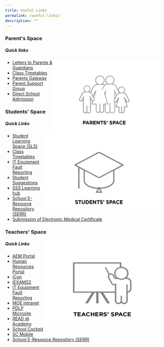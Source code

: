 ```yaml
---
title: Useful Links
permalink: /useful-links/
description: ""
---
```


### Parent's Space

##### Quick links

<img src="/images/parentspace.jpg" style="width:350px;height:240px;margin-;eft:15px;" align = "right">

* [Letters to Parents & Guardians](https://moe-serangoonsec-staging.netlify.app/parents-and-students/letters-to-parent-and-guardians/)
* [Class Timetables](https://moe-serangoonsec-staging.netlify.app/parents-and-students/class-timetable/)
* [Parents Gateway](https://moe-serangoonsec-staging.netlify.app/parents-and-students/general-matters/parents-gateway)
* [Parent Support Group](https://moe-serangoonsec-staging.netlify.app/parents-and-students/psg/)
* [Direct School Admission](https://moe-serangoonsec-staging.netlify.app/distinctive-programmes/dsa/)

### Students' Space
##### Quick Links

<img src="/images/studentspace.jpg" style="width:380px;height:240px;margin-;eft:15px;" align = "right">

* [Student Learning Space (SLS)](https://vle.learning.moe.edu.sg/login)
* [Class Timetables](https://moe-serangoonsec-staging.netlify.app/parents-and-students/class-timetable/)
* [IT Equipment Fault Reporting](https://docs.google.com/forms/d/e/1FAIpQLSeNMslSj0kgaeuZ3ITuv6EAA0gsNm2pcd-H94_4696En6bzSw/viewform?c=0&w=1)
* [Student Suggestions](https://docs.google.com/forms/d/e/1FAIpQLSeAUmz9yyxTnQvAZvlFYSvnixQ_L33g87P8yyb9n4wgSfJfpg/viewform)
* [SSS Learning hub](https://moe-serangoonsec-staging.netlify.app/parents-and-students/general-matters/school-library)
* [School E-Resource Repository (SERR)](https://moe-serangoonsec-staging.netlify.app/parents-and-students/general-matters/school-eresource)
* [Submission of Electronic Medical Certificate](https://moe-serangoonsec-staging.netlify.app/parents-and-students/general-matters/submission-of-electronic-medical-cert)

### Teachers' Space

<img src="/images/teacherspace.jpg" style="width:380px;height:280px;margin-;left:15px;" align = "right">

##### Quick Links
* [AEM Portal](https://aem.moe.gov.sg/)
* [Human Resources Portal](https://www.hrp.gov.sg/hrp/#/)
* [iCon](workspace.google.com/dashboard)
* [iEXAMS2](https://iexams.seab.gov.sg/sso/login)
* [IT Equipment Fault Reporting](https://docs.google.com/forms/d/e/1FAIpQLSeNMslSj0kgaeuZ3ITuv6EAA0gsNm2pcd-H94_4696En6bzSw/viewform?c=0&w=1)
* [MOE Intranet](https://intranet.moe.gov.sg/)
* [PDLP Microsite](https://sites.google.com/moe.edu.sg/ssspdlp)
* [READ @ Academy](https://readacademy.moe.edu.sg/cgi-bin/spydus.exe/MSGTRN/WPAC/HOME)
* [School Cockpit](https://schoolcockpit.moe.gov.sg/CP/scapp/security)
* [SC Mobile](https://scmobile.moe.edu.sg/login)
* [School E-Resource Repository (SERR)](https://moe-serangoonsec-staging.netlify.app/parents-and-students/general-matters/school-eresource)